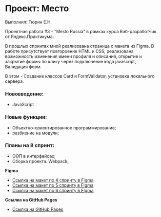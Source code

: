 # Проект: Место

Выполнил: Тюрин Е.Н.

Проектная работа #3 - "Mesto Russia" в рамках курса Вэб-разработчик от Яндекс.Практикума.

В прошлых спринтах мной реализована страница с макета из Figma. В работе присутствует повтороение HTML и CSS, реализована возможность изменения имени профиля и описания, открытие и закрытие формы по клику через подключение кода javascript, Валидация форм.

В этом - Создание классов Card и FormValidator, установка локального сервера.

### Нововведение:

* JavaScript

### Новые функции:

* Объектно-ориентированное программирование;
* разбиение на модули;

### Планы на 8 спринт:

* ООП в интерфейсах;
* Сборка проекта. Webpack;

**Figma**

* [Ссылка на макет по 4 спринту в Figma](https://www.figma.com/file/2cn9N9jSkmxD84oJik7xL7/JavaScript.-Sprint-4?node-id=0%3A1)
* [Ссылка на макет по 5 спринту в FIgma](https://www.figma.com/file/bjyvbKKJN2naO0ucURl2Z0/JavaScript.-Sprint-5?node-id=50160%3A172&t=nKRR2fLUHJwBkHKL-0)
* [Ссылка на макет по 6 спринту в FIgma](https://www.figma.com/file/kRVLKwYG3d1HGLvh7JFWRT/JavaScript.-Sprint-6?node-id=0-1&t=SS4uIH5y6lioChKS-0)

**Ссылка на GitHub Pages**

* [Ссылка на GitHub Pages](https://etiurin.github.io/mesto/)